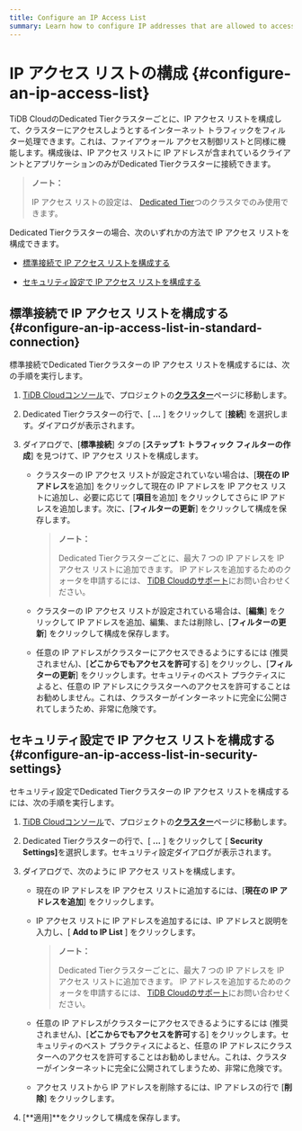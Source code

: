 ```yaml
---
title: Configure an IP Access List
summary: Learn how to configure IP addresses that are allowed to access your Dedicated Tier cluster.
---
```


# IP アクセス リストの構成 {#configure-an-ip-access-list}

TiDB CloudのDedicated Tierクラスターごとに、IP アクセス リストを構成して、クラスターにアクセスしようとするインターネット トラフィックをフィルター処理できます。これは、ファイアウォール アクセス制御リストと同様に機能します。構成後は、IP アクセス リストに IP アドレスが含まれているクライアントとアプリケーションのみがDedicated Tierクラスターに接続できます。

> **ノート：**
>
> IP アクセス リストの設定は、 [Dedicated Tier](/tidb-cloud/select-cluster-tier.md#dedicated-tier)つのクラスタでのみ使用できます。

Dedicated Tierクラスターの場合、次のいずれかの方法で IP アクセス リストを構成できます。

-   [標準接続で IP アクセス リストを構成する](#configure-an-ip-access-list-in-standard-connection)

-   [セキュリティ設定で IP アクセス リストを構成する](#configure-an-ip-access-list-in-security-settings)

## 標準接続で IP アクセス リストを構成する {#configure-an-ip-access-list-in-standard-connection}

標準接続でDedicated Tierクラスターの IP アクセス リストを構成するには、次の手順を実行します。

1.  [TiDB Cloudコンソール](https://tidbcloud.com/)で、プロジェクトの[**クラスター**](https://tidbcloud.com/console/clusters)ページに移動します。
2.  Dedicated Tierクラスターの行で、[ **...** ] をクリックして [<strong>接続</strong>] を選択します。ダイアログが表示されます。
3.  ダイアログで、[**標準接続**] タブの [<strong>ステップ 1: トラフィック フィルターの作成</strong>] を見つけて、IP アクセス リストを構成します。

    -   クラスターの IP アクセス リストが設定されていない場合は、[**現在の IP アドレス**を追加] をクリックして現在の IP アドレスを IP アクセス リストに追加し、必要に応じて [<strong>項目</strong>を追加] をクリックしてさらに IP アドレスを追加します。次に、[<strong>フィルターの更新</strong>] をクリックして構成を保存します。

        > **ノート：**
        >
        > Dedicated Tierクラスターごとに、最大 7 つの IP アドレスを IP アクセス リストに追加できます。 IP アドレスを追加するためのクォータを申請するには、 [TiDB Cloudのサポート](/tidb-cloud/tidb-cloud-support.md)にお問い合わせください。

    -   クラスターの IP アクセス リストが設定されている場合は、[**編集**] をクリックして IP アドレスを追加、編集、または削除し、[<strong>フィルターの更新</strong>] をクリックして構成を保存します。

    -   任意の IP アドレスがクラスターにアクセスできるようにするには (推奨されません)、[**どこからでもアクセスを許可**する] をクリックし、[<strong>フィルターの更新</strong>] をクリックします。セキュリティのベスト プラクティスによると、任意の IP アドレスにクラスターへのアクセスを許可することはお勧めしません。これは、クラスターがインターネットに完全に公開されてしまうため、非常に危険です。

## セキュリティ設定で IP アクセス リストを構成する {#configure-an-ip-access-list-in-security-settings}

セキュリティ設定でDedicated Tierクラスターの IP アクセス リストを構成するには、次の手順を実行します。

1.  [TiDB Cloudコンソール](https://tidbcloud.com/)で、プロジェクトの[**クラスター**](https://tidbcloud.com/console/clusters)ページに移動します。

2.  Dedicated Tierクラスターの行で、[ **...** ] をクリックして [ <strong>Security Settings]</strong>を選択します。セキュリティ設定ダイアログが表示されます。

3.  ダイアログで、次のように IP アクセス リストを構成します。

    -   現在の IP アドレスを IP アクセス リストに追加するには、[**現在の IP アドレスを追加**] をクリックします。

    -   IP アクセス リストに IP アドレスを追加するには、IP アドレスと説明を入力し、[ **Add to IP List** ] をクリックします。

        > **ノート：**
        >
        > Dedicated Tierクラスターごとに、最大 7 つの IP アドレスを IP アクセス リストに追加できます。 IP アドレスを追加するためのクォータを申請するには、 [TiDB Cloudのサポート](/tidb-cloud/tidb-cloud-support.md)にお問い合わせください。

    -   任意の IP アドレスがクラスターにアクセスできるようにするには (推奨されません)、[**どこからでもアクセスを許可**する] をクリックします。セキュリティのベスト プラクティスによると、任意の IP アドレスにクラスターへのアクセスを許可することはお勧めしません。これは、クラスターがインターネットに完全に公開されてしまうため、非常に危険です。

    -   アクセス リストから IP アドレスを削除するには、IP アドレスの行で [**削除**] をクリックします。

4.  [**適用]**をクリックして構成を保存します。

